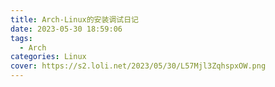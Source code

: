 ```yaml
---
title: Arch-Linux的安装调试日记
date: 2023-05-30 18:59:06
tags:
  - Arch
categories: Linux
cover: https://s2.loli.net/2023/05/30/L57Mjl3ZqhspxOW.png
---
```

